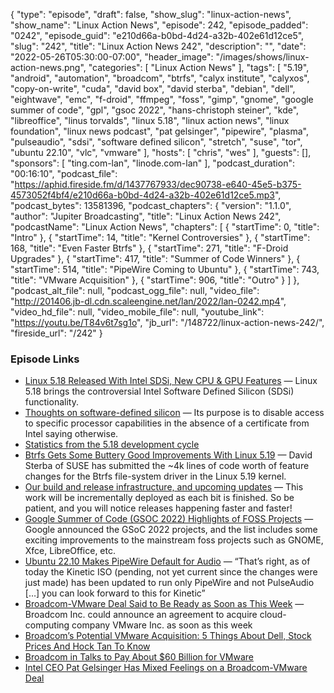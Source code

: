{
  "type": "episode",
  "draft": false,
  "show_slug": "linux-action-news",
  "show_name": "Linux Action News",
  "episode": 242,
  "episode_padded": "0242",
  "episode_guid": "e210d66a-b0bd-4d24-a32b-402e61d12ce5",
  "slug": "242",
  "title": "Linux Action News 242",
  "description": "",
  "date": "2022-05-26T05:30:00-07:00",
  "header_image": "/images/shows/linux-action-news.png",
  "categories": [
    "Linux Action News"
  ],
  "tags": [
    "5.19",
    "android",
    "automation",
    "broadcom",
    "btrfs",
    "calyx institute",
    "calyxos",
    "copy-on-write",
    "cuda",
    "david box",
    "david sterba",
    "debian",
    "dell",
    "eightwave",
    "emc",
    "f-droid",
    "ffmpeg",
    "foss",
    "gimp",
    "gnome",
    "google summer of code",
    "gpl",
    "gsoc 2022",
    "hans-christoph steiner",
    "kde",
    "libreoffice",
    "linus torvalds",
    "linux 5.18",
    "linux action news",
    "linux foundation",
    "linux news podcast",
    "pat gelsinger",
    "pipewire",
    "plasma",
    "pulseaudio",
    "sdsi",
    "software defined silicon",
    "stretch",
    "suse",
    "tor",
    "ubuntu 22.10",
    "vlc",
    "vmware"
  ],
  "hosts": [
    "chris",
    "wes"
  ],
  "guests": [],
  "sponsors": [
    "ting.com-lan",
    "linode.com-lan"
  ],
  "podcast_duration": "00:16:10",
  "podcast_file": "https://aphid.fireside.fm/d/1437767933/dec90738-e640-45e5-b375-4573052f4bf4/e210d66a-b0bd-4d24-a32b-402e61d12ce5.mp3",
  "podcast_bytes": 13581396,
  "podcast_chapters": {
    "version": "1.1.0",
    "author": "Jupiter Broadcasting",
    "title": "Linux Action News 242",
    "podcastName": "Linux Action News",
    "chapters": [
      {
        "startTime": 0,
        "title": "Intro"
      },
      {
        "startTime": 14,
        "title": "Kernel Controversies"
      },
      {
        "startTime": 168,
        "title": "Even Faster Btrfs"
      },
      {
        "startTime": 271,
        "title": "F-Droid Upgrades"
      },
      {
        "startTime": 417,
        "title": "Summer of Code Winners"
      },
      {
        "startTime": 514,
        "title": "PipeWire Coming to Ubuntu"
      },
      {
        "startTime": 743,
        "title": "VMware Acquisition"
      },
      {
        "startTime": 906,
        "title": "Outro"
      }
    ]
  },
  "podcast_alt_file": null,
  "podcast_ogg_file": null,
  "video_file": "http://201406.jb-dl.cdn.scaleengine.net/lan/2022/lan-0242.mp4",
  "video_hd_file": null,
  "video_mobile_file": null,
  "youtube_link": "https://youtu.be/T84v6t7sg1o",
  "jb_url": "/148722/linux-action-news-242/",
  "fireside_url": "/242"
}


### Episode Links

  * [Linux 5.18 Released With Intel SDSi, New CPU & GPU Features](https://www.phoronix.com/scan.php?page=news_item&px=Linux-5.18-Released "Linux 5.18 Released With Intel SDSi, New CPU & GPU Features") — Linux 5.18 brings the controversial Intel Software Defined Silicon (SDSi) functionality.
  * [Thoughts on software-defined silicon](https://lwn.net/Articles/884876/ "Thoughts on software-defined silicon") — Its purpose is to disable access to specific processor capabilities in the absence of a certificate from Intel saying otherwise.
  * [Statistics from the 5.18 development cycle](https://lwn.net/Articles/895800/ "Statistics from the 5.18 development cycle")
  * [Btrfs Gets Some Buttery Good Improvements With Linux 5.19](https://www.phoronix.com/scan.php?page=news_item&px=Btrfs-Linux-5.19-Changes "Btrfs Gets Some Buttery Good Improvements With Linux 5.19") — David Sterba of SUSE has submitted the ~4k lines of code worth of feature changes for the Btrfs file-system driver in the Linux 5.19 kernel.
  * [Our build and release infrastructure, and upcoming updates](https://f-droid.org/2022/05/24/buildserver-overhaul-sponsored-by-calyx-institute.html "Our build and release infrastructure, and upcoming updates") — This work will be incrementally deployed as each bit is finished. So be patient, and you will notice releases happening faster and faster!
  * [Google Summer of Code (GSOC 2022) Highlights of FOSS Projects](https://debugpointnews.com/gsoc-2022/ "Google Summer of Code \(GSOC 2022\) Highlights of FOSS Projects") — Google announced the GSoC 2022 projects, and the list includes some exciting improvements to the mainstream foss projects such as GNOME, Xfce, LibreOffice, etc. 
  * [Ubuntu 22.10 Makes PipeWire Default for Audio](https://9to5linux.com/looks-like-ubuntu-22-10-will-finally-switch-to-pipewire-by-default-and-drop-pulseaudio "Ubuntu 22.10 Makes PipeWire Default for Audio") — “That’s right, as of today the Kinetic ISO (pending, not yet current since the changes were just made) has been updated to run only PipeWire and not PulseAudio […] you can look forward to this for Kinetic”
  * [Broadcom-VMware Deal Said to Be Ready as Soon as This Week](https://www.bloomberg.com/news/articles/2022-05-22/broadcom-said-to-be-in-talks-to-acquire-vmware "Broadcom-VMware Deal Said to Be Ready as Soon as This Week") — Broadcom Inc. could announce an agreement to acquire cloud-computing company VMware Inc. as soon as this week
  * [Broadcom’s Potential VMware Acquisition: 5 Things About Dell, Stock Prices And Hock Tan To Know](https://www.crn.com/slide-shows/cloud/broadcom-s-potential-vmware-acquisition-5-things-to-know-about-dell-stock-prices-and-hock-tan "Broadcom’s Potential VMware Acquisition: 5 Things About Dell, Stock Prices And Hock Tan To Know")
  * [Broadcom in Talks to Pay About $60 Billion for VMware](https://www.wsj.com/articles/broadcom-discussing-paying-around-140-a-share-for-vmware-people-say-11653334946 "Broadcom in Talks to Pay About $60 Billion for VMware")
  * [Intel CEO Pat Gelsinger Has Mixed Feelings on a Broadcom-VMware Deal](https://www.bloomberg.com/news/articles/2022-05-23/intel-s-gelsinger-has-mixed-feelings-on-broadcom-vmware-deal "Intel CEO Pat Gelsinger Has Mixed Feelings on a Broadcom-VMware Deal")


